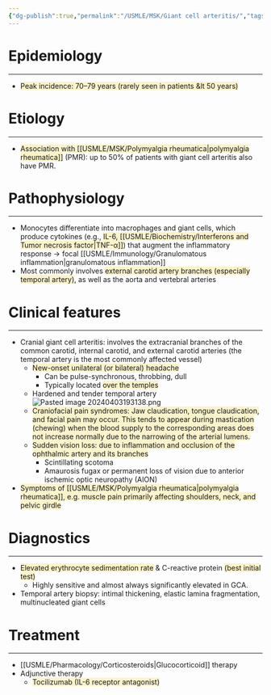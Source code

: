 ```yaml
---
{"dg-publish":true,"permalink":"/USMLE/MSK/Giant cell arteritis/","tags":["t1"]}
---
```


# Epidemiology
---
- <span style="background:rgba(240, 200, 0, 0.2)">Peak incidence: 70–79 years (rarely seen in patients &lt 50 years)</span>

# Etiology
---
- <span style="background:rgba(240, 200, 0, 0.2)">Association with [[USMLE/MSK/Polymyalgia rheumatica\|polymyalgia rheumatica]]</span> (PMR): up to 50% of patients with giant cell arteritis also have PMR.

# Pathophysiology
---
- Monocytes differentiate into macrophages and giant cells, which produce cytokines (e.g., <span style="background:rgba(240, 200, 0, 0.2)">IL-6, [[USMLE/Biochemistry/Interferons and Tumor necrosis factor\|TNF-α]]</span>) that augment the inflammatory response → focal [[USMLE/Immunology/Granulomatous inflammation\|granulomatous inflammation]]
- Most commonly involves <span style="background:rgba(240, 200, 0, 0.2)">external carotid artery branches (especially temporal artery)</span>, as well as the aorta and vertebral arteries

# Clinical features
---
- Cranial giant cell arteritis: involves the extracranial branches of the common carotid, internal carotid, and external carotid arteries (the temporal artery is the most commonly affected vessel)
	- <span style="background:rgba(240, 200, 0, 0.2)">New-onset unilateral (or bilateral) headache</span>
		- Can be pulse-synchronous, throbbing, dull
		- Typically located <span style="background:rgba(240, 200, 0, 0.2)">over the temples</span>
	- Hardened and tender temporal artery ![Pasted image 20240403193138.png](/img/user/appendix/Pasted%20image%2020240403193138.png)
	- <span style="background:rgba(240, 200, 0, 0.2)">Craniofacial pain syndromes: Jaw claudication, tongue claudication, and facial pain may occur.  This tends to appear during mastication (chewing) when the blood supply to the corresponding areas does not increase normally due to the narrowing of the arterial lumens.</span>
	- <span style="background:rgba(240, 200, 0, 0.2)">Sudden vision loss: due to inflammation and occlusion of the ophthalmic artery and its branches</span>
		- Scintillating scotoma
		- Amaurosis fugax or permanent loss of vision due to anterior ischemic optic neuropathy (AION)
- <span style="background:rgba(240, 200, 0, 0.2)">Symptoms of [[USMLE/MSK/Polymyalgia rheumatica\|polymyalgia rheumatica]], e.g. muscle pain primarily affecting shoulders, neck, and pelvic girdle</span>

# Diagnostics
---
- <span style="background:rgba(240, 200, 0, 0.2)">Elevated erythrocyte sedimentation rate</span> & C-reactive protein <span style="background:rgba(240, 200, 0, 0.2)">(best initial test)</span>
	- Highly sensitive and almost always significantly elevated in GCA.
- Temporal artery biopsy: intimal thickening, elastic lamina fragmentation, multinucleated giant cells

# Treatment
---
- [[USMLE/Pharmacology/Corticosteroids\|Glucocorticoid]] therapy
- Adjunctive therapy
	- <span style="background:rgba(240, 200, 0, 0.2)">Tocilizumab (IL-6 receptor antagonist)</span>
